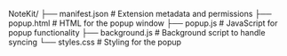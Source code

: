 NoteKit/
├── manifest.json         # Extension metadata and permissions
├── popup.html           # HTML for the popup window
├── popup.js             # JavaScript for popup functionality
├── background.js        # Background script to handle syncing
└── styles.css           # Styling for the popup

